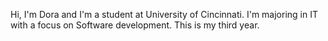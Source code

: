 Hi, I'm Dora and I'm a student at University of Cincinnati. I'm majoring in IT with a focus on Software development.
This is my third year.


<!---
boschoda/boschoda is a ✨ special ✨ repository because its `README.md` (this file) appears on your GitHub profile.
You can click the Preview link to take a look at your changes.
--->
